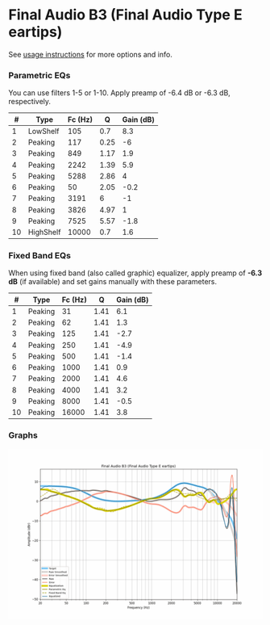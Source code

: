 # Final Audio B3 (Final Audio Type E eartips)
See [usage instructions](https://github.com/jaakkopasanen/AutoEq#usage) for more options and info.

### Parametric EQs
You can use filters 1-5 or 1-10. Apply preamp of -6.4 dB or -6.3 dB, respectively.

|   # | Type      |   Fc (Hz) |    Q |   Gain (dB) |
|-----|-----------|-----------|------|-------------|
|   1 | LowShelf  |       105 | 0.7  |         8.3 |
|   2 | Peaking   |       117 | 0.25 |        -6   |
|   3 | Peaking   |       849 | 1.17 |         1.9 |
|   4 | Peaking   |      2242 | 1.39 |         5.9 |
|   5 | Peaking   |      5288 | 2.86 |         4   |
|   6 | Peaking   |        50 | 2.05 |        -0.2 |
|   7 | Peaking   |      3191 | 6    |        -1   |
|   8 | Peaking   |      3826 | 4.97 |         1   |
|   9 | Peaking   |      7525 | 5.57 |        -1.8 |
|  10 | HighShelf |     10000 | 0.7  |         1.6 |

### Fixed Band EQs
When using fixed band (also called graphic) equalizer, apply preamp of **-6.3 dB** (if available) and set gains manually with these parameters.

|   # | Type    |   Fc (Hz) |    Q |   Gain (dB) |
|-----|---------|-----------|------|-------------|
|   1 | Peaking |        31 | 1.41 |         6.1 |
|   2 | Peaking |        62 | 1.41 |         1.3 |
|   3 | Peaking |       125 | 1.41 |        -2.7 |
|   4 | Peaking |       250 | 1.41 |        -4.9 |
|   5 | Peaking |       500 | 1.41 |        -1.4 |
|   6 | Peaking |      1000 | 1.41 |         0.9 |
|   7 | Peaking |      2000 | 1.41 |         4.6 |
|   8 | Peaking |      4000 | 1.41 |         3.2 |
|   9 | Peaking |      8000 | 1.41 |        -0.5 |
|  10 | Peaking |     16000 | 1.41 |         3.8 |

### Graphs
![](./Final%20Audio%20B3%20(Final%20Audio%20Type%20E%20eartips).png)
